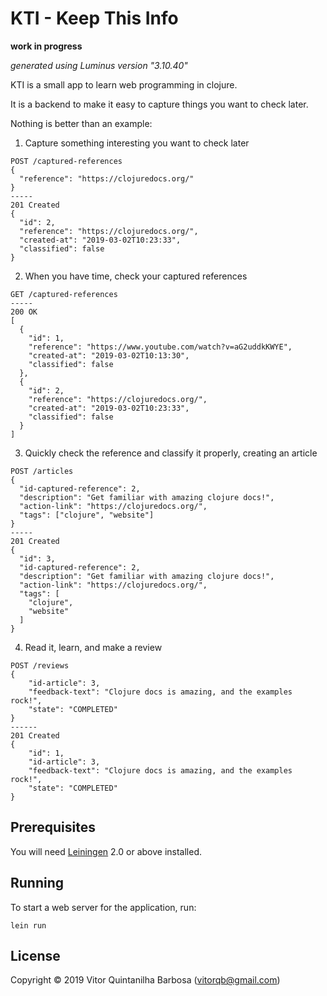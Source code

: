 # KTI - Keep This Info

**work in progress**

_generated using Luminus version "3.10.40"_

KTI is a small app to learn web programming in clojure.

It is a backend to make it easy to capture things you want to check later.

Nothing is better than an example:

1) Capture something interesting you want to check later
```
POST /captured-references
{
  "reference": "https://clojuredocs.org/"
}
-----
201 Created
{
  "id": 2,
  "reference": "https://clojuredocs.org/",
  "created-at": "2019-03-02T10:23:33",
  "classified": false
}
```

2) When you have time, check your captured references
```
GET /captured-references
-----
200 OK
[
  {
    "id": 1,
    "reference": "https://www.youtube.com/watch?v=aG2uddkKWYE",
    "created-at": "2019-03-02T10:13:30",
    "classified": false
  },
  {
    "id": 2,
    "reference": "https://clojuredocs.org/",
    "created-at": "2019-03-02T10:23:33",
    "classified": false
  }
]
```

3) Quickly check the reference and classify it properly, creating an article
```
POST /articles
{
  "id-captured-reference": 2,
  "description": "Get familiar with amazing clojure docs!",
  "action-link": "https://clojuredocs.org/",
  "tags": ["clojure", "website"]
}
-----
201 Created
{
  "id": 3,
  "id-captured-reference": 2,
  "description": "Get familiar with amazing clojure docs!",
  "action-link": "https://clojuredocs.org/",
  "tags": [
    "clojure",
    "website"
  ]
}
```

4) Read it, learn, and make a review
```
POST /reviews
{
    "id-article": 3,
    "feedback-text": "Clojure docs is amazing, and the examples rock!",
    "state": "COMPLETED"
}
------
201 Created
{
    "id": 1,
    "id-article": 3,
    "feedback-text": "Clojure docs is amazing, and the examples rock!",
    "state": "COMPLETED"
}
```


## Prerequisites

You will need [Leiningen][1] 2.0 or above installed.

[1]: https://github.com/technomancy/leiningen

## Running

To start a web server for the application, run:

    lein run 

## License

Copyright © 2019 Vitor Quintanilha Barbosa (vitorqb@gmail.com)
